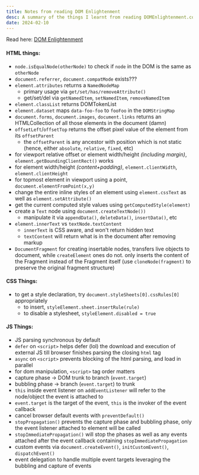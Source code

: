 ```yaml
---
title: Notes from reading DOM Enlightenment
desc: A summary of the things I learnt from reading DOMEnlightenment.com
date: 2024-02-10
---
```


Read here: [DOM Enlightenment](https://domenlightenment.com/)

#### HTML things:

- `node.isEqualNode(otherNode)` to check if `node` in the DOM is the same as `otherNode`
- `document.referrer`, `document.compatMode` exists???
- `element.attributes` returns a `NamedNodeMap`
  - primary usage via `get/set/has/removeAttribute()`
  - get/set/del via `getNamedItem`, `setNamedItem`, `removeNamedItem`
- `element.classList` returns DOMTokenList
- `element.dataset` maps `data-foo-foo` to `fooFoo` in the `DOMStringMap`
- `document.forms`, `document.images`, `document.links` returns an HTMLCollection of all those elements in the document (damn)
- `offsetLeft`/`offsetTop` returns the offset pixel value of the element from its `offsetParent`
  - the `offsetParent` is any ancestor with position which is not static (hence, either `absolute`, `relative`, `fixed`, etc)
- for viewport relative offset or element width/height _(including margin)_, `element.getBoundingClientRect()` works
- for element width/height _(content+padding)_, `element.clientWidth`, `element.clientHeight`
- for topmost element in viewport using a point, `document.elementFromPoint(x,y)`
- change the entire inline styles of an element using `element.cssText` as well as `element.setAttribute()`
- get the current computed style values using `getComputedStyle(element)`
- create a `Text` node using `document.createTextNode())`
  - manipulate it via `appendData()`, `deleteData()`, `insertData()`, etc
- `element.innerText` vs `textNode.textContent`
  - `innerText` is CSS aware, and won't return hidden text
  - `textContent` will return what is in the document after removing markup
- `DocumentFragment` for creating insertable nodes, transfers live objects to document, while `createElement` ones do not. only inserts the content of the Fragment instead of the Fragment itself (use `cloneNode(fragment)` to preserve the original fragment structure)

#### CSS Things:

- to get a style declaration, try `document.styleSheets[0].cssRules[0]` appropriately
  - to insert, `styleElement.sheet.insertRule(rule)`
  - to disable a stylesheet, `styleElement.disabled = true`

#### JS Things:

- JS parsing synchronous by default
- `defer` on `<script>` helps defer (lol) the download and execution of external JS till browser finishes parsing the closing `html` tag
- `async` on `<script>` prevents blocking of the html parsing, and load in parallel
- for dom manipulation, `<script>` tag order matters
- capture phase -> DOM trunk to branch (`event.target`)
- bubbling phase -> branch (`event.target`) to trunk
- `this` inside event listener on `addEventListener` will refer to the node/object the event is attached to
- `event.target` is the target of the event, `this` is the invoker of the event callback
- cancel browser default events with `preventDefault()`
- `stopPropagation()` prevents the capture phase and bubbling phase, only the event listener attached to element will be called
- `stopImmediatePropagation()` will stop the phases as well as any events attached after the event callback containing `stopImmediatePropagation`
- custom events via `document.createEvent()`, `initCustomEvent()`, `dispatchEvent()`
- event delegation to handle multiple event targets leveraging the bubbling and capture of events

